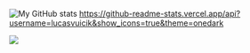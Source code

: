 ![My GitHub stats](https://github-readme-stats.vercel.app/api?username=lucasvuicik&show_icons=true&theme=onedark)
https://github-readme-stats.vercel.app/api?username=lucasvuicik&show_icons=true&theme=onedark
  
 
<div> 
  <a href="https://www.linkedin.com/in/lucas-vuicik-6896ba208/" target="_blank">
    <img src="https://img.shields.io/badge/-LinkedIn-%230077B5?style=for-the-badge&logo=linkedin&logoColor=white" target="_blank">
  </a> 
</div>
